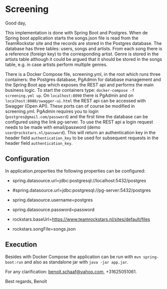 # Screening #

Good day,

This implementation is done with Spring Boot and Postgres. When de Spring boot application starts the songs.json file is read from the TeamRockstar site and the records are stored in the Postgres database. The database has three tables: users, songs and artists. From each song there is a reference (foreign key) to the corresponding artist. Genre is stored in the artists table although it could be argued that it should be stored in the songs table, e.g. in case artists perform multiple genres.

There is a Docker Compose file, screening.yml, in the root which runs three containers: the Postgres database, PgAdmin for database management and the Spring Boot app which exposes the REST api and performs the main business logic. To start the containers type: `docker-compose -f screening.yml up`. On `localhost:8090` there is PgAdmin and on `localhost:8080/swagger-ui.html` the REST api can be accessed with Swagger (Open API). These ports can of course be modified in screening.yml. PgAdmin requires you to login (`postgres@gmail.com/password`) and the first time the database can be configured using the link pg-server. To use the REST api a login request needs to be made with email/password (demo `user@rockstars.nl/password`). This will return an authentication key in the header field  `authentication_key` to be used  for subsequent requests in the header field `authentication_key`.



## Configuration ##

In application.properties the following properties can be configured:

- spring.datasource.url=jdbc:postgresql://localhost:5432/postgres
- #spring.datasource.url=jdbc:postgresql://pg-server:5432/postgres
- spring.datasource.username=postgres
- spring.datasource.password=password
 
- rockstars.baseUrl=https://www.teamrockstars.nl/sites/default/files
- rockstars.songFile=songs.json



## Execution ##

Besides with Docker Compose the application can be run with `mvn spring-boot:run` and also as standalone jar with `java -jar app.jar`.
 

For any clarification: benoit.schaaf@yahoo.com, +31625051061.

Best regards,
Benoît

